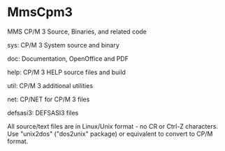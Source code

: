# MmsCpm3
MMS CP/M 3 Source, Binaries, and related code

sys:	CP/M 3 System source and binary

doc:	Documentation, OpenOffice and PDF

help:	CP/M 3 HELP source files and build

util:	CP/M 3 additional utilities

net:	CP/NET for CP/M 3 files

defsasi3:	DEFSASI3 files

All source/text files are in Linux/Unix format - no CR or Ctrl-Z characters.
Use "unix2dos" ("dos2unix" package) or equivalent to convert to CP/M format.
